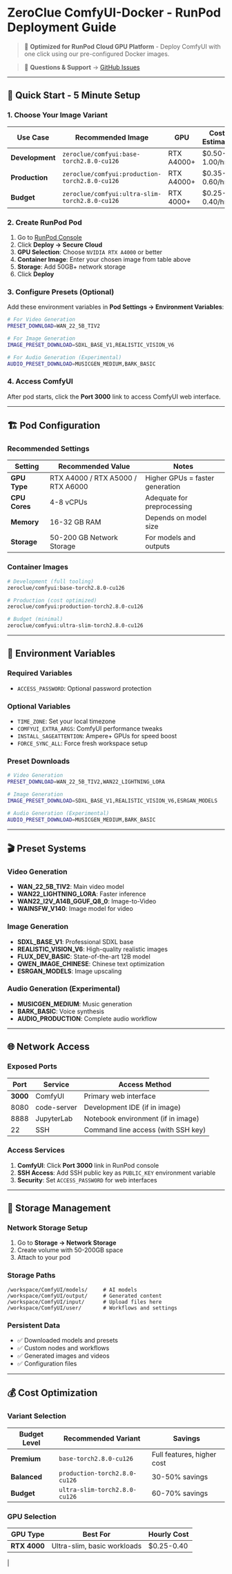 # ZeroClue ComfyUI-Docker - RunPod Deployment Guide

> 🚀 **Optimized for RunPod Cloud GPU Platform** - Deploy ComfyUI with one click using our pre-configured Docker images.

> 💬 **Questions & Support** → [GitHub Issues](https://github.com/ZeroClue/ComfyUI-Docker/issues)

---

## 🎯 Quick Start - 5 Minute Setup

### 1. Choose Your Image Variant

| Use Case | Recommended Image | GPU | Cost Estimate |
| -------- | ----------------- | --- | ------------- |
| **Development** | `zeroclue/comfyui:base-torch2.8.0-cu126` | RTX A4000+ | $0.50-1.00/hr |
| **Production** | `zeroclue/comfyui:production-torch2.8.0-cu126` | RTX A4000+ | $0.35-0.60/hr |
| **Budget** | `zeroclue/comfyui:ultra-slim-torch2.8.0-cu126` | RTX 4000+ | $0.25-0.40/hr |

### 2. Create RunPod Pod

1. Go to [RunPod Console](https://runpod.io/console)
2. Click **Deploy → Secure Cloud**
3. **GPU Selection**: Choose `NVIDIA RTX A4000` or better
4. **Container Image**: Enter your chosen image from table above
5. **Storage**: Add 50GB+ network storage
6. Click **Deploy**

### 3. Configure Presets (Optional)

Add these environment variables in **Pod Settings → Environment Variables**:

```bash
# For Video Generation
PRESET_DOWNLOAD=WAN_22_5B_TIV2

# For Image Generation
IMAGE_PRESET_DOWNLOAD=SDXL_BASE_V1,REALISTIC_VISION_V6

# For Audio Generation (Experimental)
AUDIO_PRESET_DOWNLOAD=MUSICGEN_MEDIUM,BARK_BASIC
```

### 4. Access ComfyUI

After pod starts, click the **Port 3000** link to access ComfyUI web interface.

---

## 🏗️ Pod Configuration

### Recommended Settings

| Setting | Recommended Value | Notes |
|---------|-------------------|-------|
| **GPU Type** | RTX A4000 / RTX A5000 / RTX A6000 | Higher GPUs = faster generation |
| **CPU Cores** | 4-8 vCPUs | Adequate for preprocessing |
| **Memory** | 16-32 GB RAM | Depends on model size |
| **Storage** | 50-200 GB Network Storage | For models and outputs |

### Container Images

```bash
# Development (full tooling)
zeroclue/comfyui:base-torch2.8.0-cu126

# Production (cost optimized)
zeroclue/comfyui:production-torch2.8.0-cu126

# Budget (minimal)
zeroclue/comfyui:ultra-slim-torch2.8.0-cu126
```

---

## 🔧 Environment Variables

### Required Variables
- `ACCESS_PASSWORD`: Optional password protection

### Optional Variables
- `TIME_ZONE`: Set your local timezone
- `COMFYUI_EXTRA_ARGS`: ComfyUI performance tweaks
- `INSTALL_SAGEATTENTION`: Ampere+ GPUs for speed boost
- `FORCE_SYNC_ALL`: Force fresh workspace setup

### Preset Downloads
```bash
# Video Generation
PRESET_DOWNLOAD=WAN_22_5B_TIV2,WAN22_LIGHTNING_LORA

# Image Generation
IMAGE_PRESET_DOWNLOAD=SDXL_BASE_V1,REALISTIC_VISION_V6,ESRGAN_MODELS

# Audio Generation (Experimental)
AUDIO_PRESET_DOWNLOAD=MUSICGEN_MEDIUM,BARK_BASIC
```

---

## 🎬 Preset Systems

### Video Generation
- **WAN_22_5B_TIV2**: Main video model
- **WAN22_LIGHTNING_LORA**: Faster inference
- **WAN22_I2V_A14B_GGUF_Q8_0**: Image-to-Video
- **WAINSFW_V140**: Image model for video

### Image Generation
- **SDXL_BASE_V1**: Professional SDXL base
- **REALISTIC_VISION_V6**: High-quality realistic images
- **FLUX_DEV_BASIC**: State-of-the-art 12B model
- **QWEN_IMAGE_CHINESE**: Chinese text optimization
- **ESRGAN_MODELS**: Image upscaling

### Audio Generation (Experimental)
- **MUSICGEN_MEDIUM**: Music generation
- **BARK_BASIC**: Voice synthesis
- **AUDIO_PRODUCTION**: Complete audio workflow

---

## 🌐 Network Access

### Exposed Ports
| Port | Service | Access Method |
|------|---------|---------------|
| **3000** | ComfyUI | Primary web interface |
| 8080 | code-server | Development IDE (if in image) |
| 8888 | JupyterLab | Notebook environment (if in image) |
| 22 | SSH | Command line access (with SSH key) |

### Access Services
1. **ComfyUI**: Click **Port 3000** link in RunPod console
2. **SSH Access**: Add SSH public key as `PUBLIC_KEY` environment variable
3. **Security**: Set `ACCESS_PASSWORD` for web interfaces

---

## 💾 Storage Management

### Network Storage Setup
1. Go to **Storage → Network Storage**
2. Create volume with 50-200GB space
3. Attach to your pod

### Storage Paths
```
/workspace/ComfyUI/models/     # AI models
/workspace/ComfyUI/output/     # Generated content
/workspace/ComfyUI/input/      # Upload files here
/workspace/ComfyUI/user/       # Workflows and settings
```

### Persistent Data
- ✅ Downloaded models and presets
- ✅ Custom nodes and workflows
- ✅ Generated images and videos
- ✅ Configuration files

---

## 💰 Cost Optimization

### Variant Selection
| Budget Level | Recommended Variant | Savings |
|--------------|---------------------|---------|
| **Premium** | `base-torch2.8.0-cu126` | Full features, higher cost |
| **Balanced** | `production-torch2.8.0-cu126` | 30-50% savings |
| **Budget** | `ultra-slim-torch2.8.0-cu126` | 60-70% savings |

### GPU Selection
| GPU Type | Best For | Hourly Cost |
|----------|----------|-------------|
| **RTX 4000** | Ultra-slim, basic workloads | $0.25-0.40 |
| 
